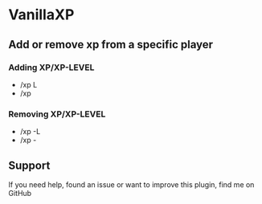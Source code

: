 # VanillaXP

## Add or remove xp from a specific player

### Adding XP/XP-LEVEL

- /xp <amount>L <playername>
- /xp <amount> <playername>
  
### Removing XP/XP-LEVEL

- /xp -<amount>L <playername>
- /xp -<amount> <playername>
  
## Support

If you need help, found an issue or want to improve this plugin, find me on GitHub
